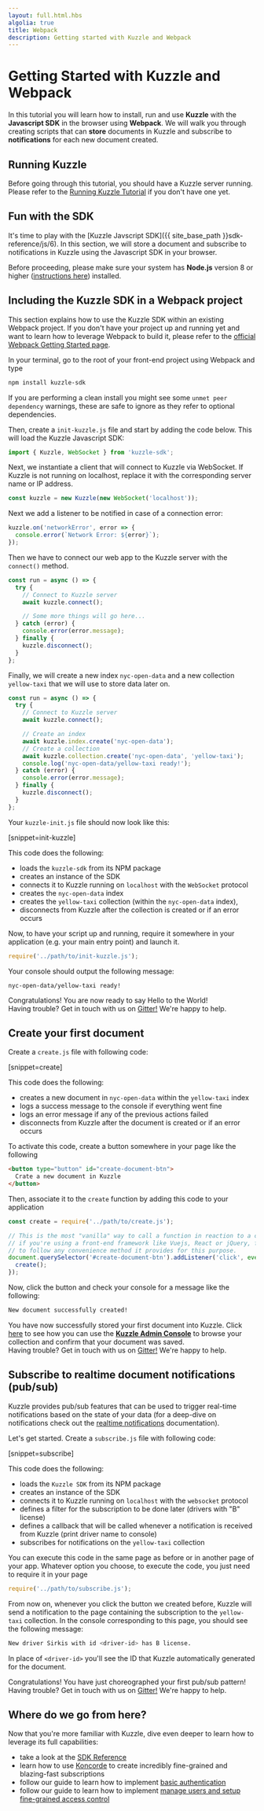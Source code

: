 ```yaml
---
layout: full.html.hbs
algolia: true
title: Webpack
description: Getting started with Kuzzle and Webpack
---
```


# Getting Started with Kuzzle and Webpack

In this tutorial you will learn how to install, run and use **Kuzzle** with the **Javascript SDK** in the browser using **Webpack**.
We will walk you through creating scripts that can **store** documents in Kuzzle and subscribe to **notifications** for each new document created.

## Running Kuzzle

Before going through this tutorial, you should have a Kuzzle server running. Please refer to the [Running Kuzzle Tutorial](https://docs.kuzzle.io/guide/1/getting-started/running-kuzzle/) if you don't have one yet.

## Fun with the SDK

It's time to play with the [Kuzzle Javscript SDK]({{ site_base_path }}sdk-reference/js/6). In this section, we will store a document and subscribe to notifications in Kuzzle using the Javascript SDK in your browser.

Before proceeding, please make sure your system has **Node.js** version 8 or higher (<a href="https://nodejs.org/en/download/">instructions here</a>) installed.

## Including the Kuzzle SDK in a Webpack project

<div class="alert alert-info">
    This section explains how to use the Kuzzle SDK within an existing Webpack project.
    If you don't have your project up and running yet and want to learn how to leverage Webpack to build it, please refer to
    the <a href="https://webpack.js.org/guides/getting-started/">official Webpack Getting Started page</a>.
</div>

In your terminal, go to the root of your front-end project using Webpack and type

```bash
npm install kuzzle-sdk
```

<div class="alert alert-info">
If you are performing a clean install you might see some <code>unmet peer dependency</code> warnings, these are safe to ignore as they refer to optional dependencies.
</div>

Then, create a `init-kuzzle.js` file and start by adding the code below. This will load the Kuzzle Javascript SDK:

```javascript
import { Kuzzle, WebSocket } from 'kuzzle-sdk';
```

Next, we instantiate a client that will connect to Kuzzle via WebSocket. If Kuzzle is not running on localhost, replace it with the corresponding server name or IP address.

```javascript
const kuzzle = new Kuzzle(new WebSocket('localhost'));
```

Next we add a listener to be notified in case of a connection error:

```javascript
kuzzle.on('networkError', error => {
  console.error(`Network Error: ${error}`);
});
```

Then we have to connect our web app to the Kuzzle server with the `connect()` method.

```javascript
const run = async () => {
  try {
    // Connect to Kuzzle server
    await kuzzle.connect();

    // Some more things will go here...
  } catch (error) {
    console.error(error.message);
  } finally {
    kuzzle.disconnect();
  }
};
```

Finally, we will create a new index `nyc-open-data` and a new collection
`yellow-taxi` that we will use to store data later on.

```javascript
const run = async () => {
  try {
    // Connect to Kuzzle server
    await kuzzle.connect();

    // Create an index
    await kuzzle.index.create('nyc-open-data');
    // Create a collection
    await kuzzle.collection.create('nyc-open-data', 'yellow-taxi');
    console.log('nyc-open-data/yellow-taxi ready!');
  } catch (error) {
    console.error(error.message);
  } finally {
    kuzzle.disconnect();
  }
};
```

Your `kuzzle-init.js` file should now look like this:

[snippet=init-kuzzle]

This code does the following:

- loads the `kuzzle-sdk` from its NPM package
- creates an instance of the SDK
- connects it to Kuzzle running on `localhost` with the `WebSocket` protocol
- creates the `nyc-open-data` index
- creates the `yellow-taxi` collection (within the `nyc-open-data` index),
- disconnects from Kuzzle after the collection is created or if an error occurs

Now, to have your script up and running, require it somewhere in your application
(e.g. your main entry point) and launch it.

```javascript
require('../path/to/init-kuzzle.js');
```

Your console should output the following message:

```
nyc-open-data/yellow-taxi ready!
```

<div class="alert alert-success">
Congratulations! You are now ready to say Hello to the World!
</div>

<div class="alert alert-info">
Having trouble? Get in touch with us on <a href="https://gitter.im/kuzzleio/kuzzle">Gitter!</a> We're happy to help.
</div>

## Create your first document

Create a `create.js` file with following code:

[snippet=create]

This code does the following:

- creates a new document in `nyc-open-data` within the `yellow-taxi` index
- logs a success message to the console if everything went fine
- logs an error message if any of the previous actions failed
- disconnects from Kuzzle after the document is created or if an error occurs

To activate this code, create a button somewhere in your page like the following

```html
<button type="button" id="create-document-btn">
  Crate a new document in Kuzzle
</button>
```

Then, associate it to the `create` function by adding this code to your application

```javascript
const create = require('../path/to/create.js');

// This is the most "vanilla" way to call a function in reaction to a click,
// if you're using a front-end framework like Vuejs, React or jQuery, feel free
// to follow any convenience method it provides for this purpose.
document.querySelector('#create-document-btn').addListener('click', event => {
  create();
});
```

Now, click the button and check your console for a message like the following:

```bash
New document successfully created!
```

<div class="alert alert-success">
    You have now successfully stored your first document into Kuzzle. Click
    <a href="{{ site_base_path }}guide/1/essentials/installing-console">here</a> to see how you can use the
    <strong><a href="http://console.kuzzle.io/">Kuzzle Admin Console</a></strong> to browse your collection and 
    confirm that your document was saved.
</div>

<div class="alert alert-info">
Having trouble? Get in touch with us on <a href="https://gitter.im/kuzzleio/kuzzle">Gitter!</a> We're happy to help.
</div>

## Subscribe to realtime document notifications (pub/sub)

Kuzzle provides pub/sub features that can be used to trigger real-time notifications based on the state of your data (for a deep-dive on notifications check out the <a href="{{ site_base_path }}sdk-reference/js/6/essentials/realtime-notifications/">realtime notifications</a> documentation).

Let's get started. Create a `subscribe.js` file with following code:

[snippet=subscribe]

This code does the following:

- loads the `Kuzzle SDK` from its NPM package
- creates an instance of the SDK
- connects it to Kuzzle running on `localhost` with the `websocket` protocol
- defines a filter for the subscription to be done later (drivers with "B" license)
- defines a callback that will be called whenever a notification is received from Kuzzle (print driver name to console)
- subscribes for notifications on the `yellow-taxi` collection

You can execute this code in the same page as before or in another page of your app. Whatever option you choose, to
execute the code, you just need to require it in your page

```javascript
require('../path/to/subscribe.js');
```

From now on, whenever you click the button we created before, Kuzzle will send a notification to the page containing
the subscription to the `yellow-taxi` collection. In the console corresponding to this page, you should see the following message:

```bash
New driver Sirkis with id <driver-id> has B license.
```

In place of `<driver-id>` you'll see the ID that Kuzzle automatically generated for the document.

<div class="alert alert-success">
Congratulations! You have just choreographed your first pub/sub pattern!
</div>

<div class="alert alert-info">
Having trouble? Get in touch with us on <a href="https://gitter.im/kuzzleio/kuzzle">Gitter!</a> We're happy to help.
</div>

## Where do we go from here?

Now that you're more familiar with Kuzzle, dive even deeper to learn how to leverage its full capabilities:

- take a look at the <a href="{{ site_base_path }}sdk-reference/js/6">SDK Reference</a>
- learn how to use <a href="{{ site_base_path }}koncorde/1">Koncorde</a> to create incredibly fine-grained and blazing-fast subscriptions
- follow our guide to learn how to implement <a href="{{ site_base_path }}guide/1/essentials/user-authentication/#local-strategy">basic authentication</a>
- follow our guide to learn how to implement <a href="{{ site_base_path }}guide/1/essentials/security/">manage users and setup fine-grained access control</a>
